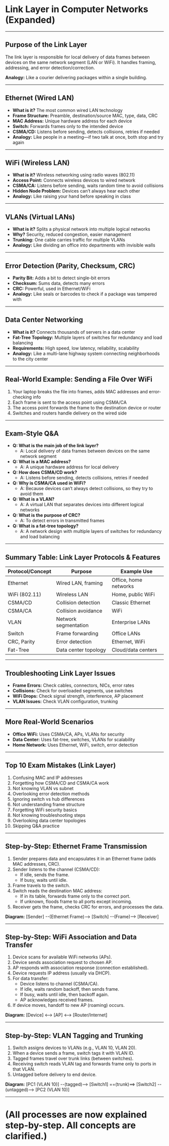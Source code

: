 # Link Layer in Computer Networks (Expanded)

---

## Purpose of the Link Layer
The link layer is responsible for local delivery of data frames between devices on the same network segment (LAN or WiFi). It handles framing, addressing, and error detection/correction.

**Analogy:** Like a courier delivering packages within a single building.

---

## Ethernet (Wired LAN)
- **What is it?** The most common wired LAN technology
- **Frame Structure:** Preamble, destination/source MAC, type, data, CRC
- **MAC Address:** Unique hardware address for each device
- **Switch:** Forwards frames only to the intended device
- **CSMA/CD:** Listens before sending, detects collisions, retries if needed
- **Analogy:** Like people in a meeting—if two talk at once, both stop and try again

---

## WiFi (Wireless LAN)
- **What is it?** Wireless networking using radio waves (802.11)
- **Access Point:** Connects wireless devices to wired network
- **CSMA/CA:** Listens before sending, waits random time to avoid collisions
- **Hidden Node Problem:** Devices can’t always hear each other
- **Analogy:** Like raising your hand before speaking in class

---

## VLANs (Virtual LANs)
- **What is it?** Splits a physical network into multiple logical networks
- **Why?** Security, reduced congestion, easier management
- **Trunking:** One cable carries traffic for multiple VLANs
- **Analogy:** Like dividing an office into departments with invisible walls

---

## Error Detection (Parity, Checksum, CRC)
- **Parity Bit:** Adds a bit to detect single-bit errors
- **Checksum:** Sums data, detects many errors
- **CRC:** Powerful, used in Ethernet/WiFi
- **Analogy:** Like seals or barcodes to check if a package was tampered with

---

## Data Center Networking
- **What is it?** Connects thousands of servers in a data center
- **Fat-Tree Topology:** Multiple layers of switches for redundancy and load balancing
- **Requirements:** High speed, low latency, reliability, scalability
- **Analogy:** Like a multi-lane highway system connecting neighborhoods to the city center

---

## Real-World Example: Sending a File Over WiFi
1. Your laptop breaks the file into frames, adds MAC addresses and error-checking info
2. Each frame is sent to the access point using CSMA/CA
3. The access point forwards the frame to the destination device or router
4. Switches and routers handle delivery on the wired side

---

## Exam-Style Q&A
- **Q: What is the main job of the link layer?**
  - A: Local delivery of data frames between devices on the same network segment
- **Q: What is a MAC address?**
  - A: A unique hardware address for local delivery
- **Q: How does CSMA/CD work?**
  - A: Listens before sending, detects collisions, retries if needed
- **Q: Why is CSMA/CA used in WiFi?**
  - A: Because devices can’t always detect collisions, so they try to avoid them
- **Q: What is a VLAN?**
  - A: A virtual LAN that separates devices into different logical networks
- **Q: What is the purpose of CRC?**
  - A: To detect errors in transmitted frames
- **Q: What is a fat-tree topology?**
  - A: A network design with multiple layers of switches for redundancy and load balancing 

---

## Summary Table: Link Layer Protocols & Features
| Protocol/Concept | Purpose                  | Example Use              |
|------------------|-------------------------|--------------------------|
| Ethernet         | Wired LAN, framing      | Office, home networks    |
| WiFi (802.11)    | Wireless LAN            | Home, public WiFi        |
| CSMA/CD          | Collision detection     | Classic Ethernet         |
| CSMA/CA          | Collision avoidance     | WiFi                     |
| VLAN             | Network segmentation    | Enterprise LANs          |
| Switch           | Frame forwarding        | Office LANs              |
| CRC, Parity      | Error detection         | Ethernet, WiFi           |
| Fat-Tree         | Data center topology    | Cloud/data centers       |

---

## Troubleshooting Link Layer Issues
- **Frame Errors:** Check cables, connectors, NICs, error rates
- **Collisions:** Check for overloaded segments, use switches
- **WiFi Drops:** Check signal strength, interference, AP placement
- **VLAN Issues:** Check VLAN configuration, trunking

---

## More Real-World Scenarios
- **Office WiFi:** Uses CSMA/CA, APs, VLANs for security
- **Data Center:** Uses fat-tree, switches, VLANs for scalability
- **Home Network:** Uses Ethernet, WiFi, switch, error detection

---

## Top 10 Exam Mistakes (Link Layer)
1. Confusing MAC and IP addresses
2. Forgetting how CSMA/CD and CSMA/CA work
3. Not knowing VLAN vs subnet
4. Overlooking error detection methods
5. Ignoring switch vs hub differences
6. Not understanding frame structure
7. Forgetting WiFi security basics
8. Not knowing troubleshooting steps
9. Overlooking data center topologies
10. Skipping Q&A practice

---

## Step-by-Step: Ethernet Frame Transmission
1. Sender prepares data and encapsulates it in an Ethernet frame (adds MAC addresses, CRC).
2. Sender listens to the channel (CSMA/CD):
   - If idle, sends the frame.
   - If busy, waits until idle.
3. Frame travels to the switch.
4. Switch reads the destination MAC address:
   - If in its table, forwards frame only to the correct port.
   - If unknown, floods frame to all ports except incoming.
5. Receiver gets the frame, checks CRC for errors, and processes the data.

**Diagram:** [Sender] --(Ethernet Frame)--> [Switch] --(Frame)--> [Receiver]

---

## Step-by-Step: WiFi Association and Data Transfer
1. Device scans for available WiFi networks (APs).
2. Device sends association request to chosen AP.
3. AP responds with association response (connection established).
4. Device requests IP address (usually via DHCP).
5. For data transfer:
   - Device listens to channel (CSMA/CA).
   - If idle, waits random backoff, then sends frame.
   - If busy, waits until idle, then backoff again.
   - AP acknowledges received frames.
6. If device moves, handoff to new AP (roaming) occurs.

**Diagram:** [Device] <--> [AP] <--> [Router/Internet]

---

## Step-by-Step: VLAN Tagging and Trunking
1. Switch assigns devices to VLANs (e.g., VLAN 10, VLAN 20).
2. When a device sends a frame, switch tags it with VLAN ID.
3. Tagged frames travel over trunk links (between switches).
4. Receiving switch reads VLAN tag and forwards frame only to ports in that VLAN.
5. Untagged before delivery to end device.

**Diagram:** [PC1 (VLAN 10)] --(tagged)--> [Switch1] ==(trunk)==> [Switch2] --(untagged)--> [PC2 (VLAN 10)]

---

# (All processes are now explained step-by-step. All concepts are clarified.) 